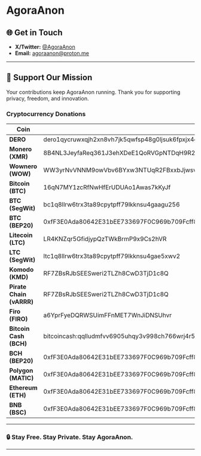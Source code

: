 # AgoraAnon

## 🌐 Get in Touch

* **X/Twitter:** [@AgoraAnon](https://x.com/AgoraAnon)
* **Email:** [agoraanon@proton.me](mailto:agoraanon@proton.me)

---

## 💸 Support Our Mission

Your contributions keep AgoraAnon running. Thank you for supporting privacy, freedom, and innovation.

### Cryptocurrency Donations

| **Coin**                | **Address**                                                                                       |
| ----------------------- | ------------------------------------------------------------------------------------------------- |
| **DERO**                | dero1qycruwxqjh2xn8vh7jk5qwfsp48g0ljsuk6fpxjx4g5uy3vqzh8gcqq7qxaz3                                |
| **Monero (XMR)**        | 8B4NL3JeyfaReq361J3ehXDeE1QoRVGpNTDqH9R2boBB3ro5rtie7UCaTLyUnBTyusQRXtksijAb9XhGvhzWW8k5DtMM4ND   |
| **Wownero (WOW)**       | WW3yrNvVNNM9owVbv6BYxw3NTUqR2FBxxbJjwsv9tN1627ZiB3rUa6LSEq7JVLDEhpGGDS7YZkqJRiBNzeRZVSXC1H6otJZ9o |
| **Bitcoin (BTC)**       | 16qN7MY1zcRfNwHfErUDUAo1Awas7kKyJf                                                                |
| **BTC (SegWit)**        | bc1q8llrw6trx3ta89cpytpff79lkknsu4gaagu256                                                        |
| **BTC (BEP20)**         | 0xfF3E0Ada80642E31bEE733697F0C969b709Fcff8                                                        |
| **Litecoin (LTC)**      | LR4KNZqr5GfidjypQzTWkBrmP9x9Cs2hVR                                                                |
| **LTC (SegWit)**        | ltc1q8llrw6trx3ta89cpytpff79lkknsu4gae5xwv2                                                       |
| **Komodo (KMD)**        | RF7ZBsRJbSEESweri2TLZh8CwD3TjD1c8Q                                                                |
| **Pirate Chain (vARRR)**| RF7ZBsRJbSEESweri2TLZh8CwD3TjD1c8Q                                                                |
| **Firo (FIRO)**         | a6YprFyeDQRWSUimFFnMET7WnJiDNSUhvr                                                                |
| **Bitcoin Cash (BCH)**  | bitcoincash\:qqlludmfvv6905uhqy3v998ch766wrj4r5jc68twd7                                           |
| **BCH (BEP20)**         | 0xfF3E0Ada80642E31bEE733697F0C969b709Fcff8                                                        |
| **Polygon (MATIC)**     | 0xfF3E0Ada80642E31bEE733697F0C969b709Fcff8                                                        |
| **Ethereum (ETH)**      | 0xfF3E0Ada80642E31bEE733697F0C969b709Fcff8                                                        |
| **BNB (BSC)**           | 0xfF3E0Ada80642E31bEE733697F0C969b709Fcff8                                                        |

---

### 🔒 Stay Free. Stay Private. Stay AgoraAnon.

---

